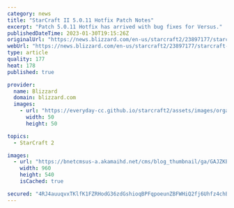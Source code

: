 ```yaml
---
category: news
title: "StarCraft II 5.0.11 Hotfix Patch Notes"
excerpt: "Patch 5.0.11 Hotfix has arrived with bug fixes for Versus."
publishedDateTime: 2023-01-30T19:15:26Z
originalUrl: "https://news.blizzard.com/en-us/starcraft2/23897177/starcraft-ii-5-0-11-hotfix-patch-notes"
webUrl: "https://news.blizzard.com/en-us/starcraft2/23897177/starcraft-ii-5-0-11-hotfix-patch-notes"
type: article
quality: 177
heat: 178
published: true

provider:
  name: Blizzard
  domain: blizzard.com
  images:
    - url: "https://everyday-cc.github.io/starcraft2/assets/images/organizations/blizzard.com-50x50.jpg"
      width: 50
      height: 50

topics:
  - StarCraft 2

images:
  - url: "https://bnetcmsus-a.akamaihd.net/cms/blog_thumbnail/ga/GAJZKEC09RPX1554829654442.jpg"
    width: 960
    height: 540
    isCached: true

secured: "4RJ4auuqvxTKlfK1FZRHodG36zdGshioqBPFqpoeunZBFWHiQ2fj6Uhfz4chBQXuS7y+m+clvY7f7v3AvimNNwdevR+U/qazkj4KwQOcTEJ88L+pg9o59dYxMIP0+LUNo1Z0g6eLqpsRRAt1e5Gw/Q2U78F0ePY0mTo+73jzgQ8ZO5FOvFruLg6y2JEGAGqBYEmfJn2IPrOEoMxYPYsLIFQgaIhfq4ZvxQmpVL3ToIy3IpzUOI1vdBSlBXM5icM0ToQ9vwh7ZVcRerOgprpiqlNRi/AarCHLHAJVEcu+1NZpfikpCQcxEP2isZ4MmBa17/YKk3Pe7Wuf2n+kfz/j0H4O3mSh581YQfxx9cnwMqg=;FnMwK40SSORrZ4uwrYhC3Q=="
---
```


